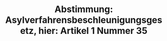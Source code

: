 ---
abstimmung:
  abstimmung: 2
  bundestagssitzung: 130
  legislaturperiode: 18
categories:
- Inneres
data:
- title: Abstimmungsergebnis 20151015_2-data.pdf
  url: /res/abstimmungsliste/20151015_2-data.pdf
- title: Abstimmungsergebnis 20151015_2_xls-data.csv
  url: /res/abstimmungsliste/analyses/20151015_2_xls-data.csv
documents:
- local: /res/abstimmungsdaten/018-130-02/1806185.pdf
  title: Drucksache 18/06185.pdf
  url: http://dip21.bundestag.de/dip21/btd/18/061/1806185.pdf
- local: /res/abstimmungsdaten/018-130-02/1806386.pdf
  title: Drucksache 18/06386.pdf
  url: http://dip21.bundestag.de/dip21/btd/18/063/1806386.pdf
ergebnis:
  cdu/csu:
    enthaltung: 0
    gesamt: 310
    ja: 300
    nein: 0
    nichtabgegeben: 10
    ungueltig: 0
  die.linke:
    enthaltung: 0
    gesamt: 64
    ja: 0
    nein: 55
    nichtabgegeben: 9
    ungueltig: 0
  file: 20151015_2_xls-data.csv
  gruenen:
    enthaltung: 0
    gesamt: 63
    ja: 1
    nein: 56
    nichtabgegeben: 6
    ungueltig: 0
  spd:
    enthaltung: 3
    gesamt: 193
    ja: 172
    nein: 7
    nichtabgegeben: 11
    ungueltig: 0
layout: abstimmung
links:
- title: https://www.bundestag.de/parlament/plenum/abstimmung/abstimmung?id=366
  url: https://www.bundestag.de/parlament/plenum/abstimmung/abstimmung?id=366
- title: http://www.abgeordnetenwatch.de/verschaerfung_des_asylrechts_asylpaket_i-1105-766.html
  url: http://www.abgeordnetenwatch.de/verschaerfung_des_asylrechts_asylpaket_i-1105-766.html
preview: "Deutscher Bundestag\n\n130. Sitzung des Deutschen Bundestages\nam Donnerstag,\
  \ 15.Oktober 2015\n\nEndg\xFCltiges Ergebnis der Namentlichen Abstimmung Nr. 2\n\
  \nGesetzentwurf der Fraktionen der CDU/CSU und SPD\nEntwurf eines Asylverfahrensbeschleunigungsgesetzes\n\
  hier: Artikel 1 Nummer 35 des Gesetzentwurfs in der Ausschussfassung (Neufassung\
  \ der\nAnlage II zu \xA7 29a des Asylverfahrensgesetzes)\n- Drucksachen 18/6185\
  \ und 18/6386 -\n\nAbgegebene Stimmen insgesamt:\n\n594\n\nNicht abgegebene Stimmen:\n\
  Ja-Stimmen:\n\n36\n473\n\nNein-Stimmen:\n\n118\n\nEnthaltungen:\n\n3\n\nUng\xFC\
  ltige:\n\n0\n\nBerlin, den 15.10.2015\n\nBeginn: 12:43\nEnde: 12:46\n"
tags:
- Asyl
- Bleiberecht
- Integration
title: 'Abstimmung: Asylverfahrensbeschleunigungsgesetz, hier: Artikel 1 Nummer 35'
---